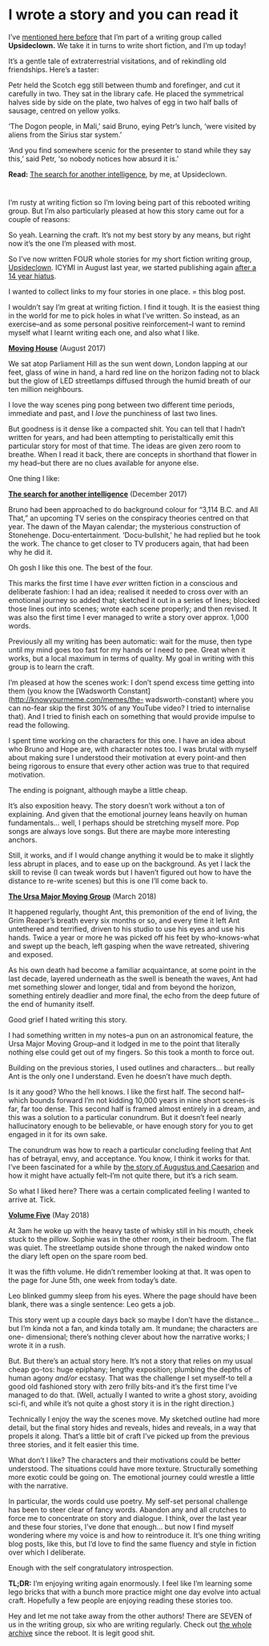 # I wrote a story and you can read it

I’ve [mentioned here
before](http://interconnected.org/home/2017/08/17/upsideclown) that I’m part
of a writing group called **Upsideclown.** We take it in turns to write short
fiction, and I’m up today!

It’s a gentle tale of extraterrestrial visitations, and of rekindling old
friendships. Here’s a taster:

Petr held the Scotch egg still between thumb and forefinger, and cut it
carefully in two. They sat in the library cafe. He placed the symmetrical
halves side by side on the plate, two halves of egg in two half balls of
sausage, centred on yellow yolks.

‘The Dogon people, in Mali,’ said Bruno, eying Petr’s lunch, ‘were visited by
aliens from the Sirius star system.’

‘And you find somewhere scenic for the presenter to stand while they say
this,’ said Petr, ‘so nobody notices how absurd it is.’

**Read:** [The search for another
intelligence](http://upsideclown.com/2017-12-04), by me, at Upsideclown.

#

I’m rusty at writing fiction so I’m loving being part of this rebooted writing
group. But I’m also particularly pleased at how this story came out for a
couple of reasons:

So yeah. Learning the craft. It’s not my best story by any means, but right
now it’s the one I’m pleased with most.

So I’ve now written FOUR whole stories for my short fiction writing group,
[Upsideclown](http://upsideclown.com). ICYMI in August last year, we started
publishing again [after a 14 year
hiatus](http://interconnected.org/home/2017/08/17/upsideclown).

I wanted to collect links to my four stories in one place. = this blog post.

I wouldn’t say I’m great at writing fiction. I find it tough. It is the
easiest thing in the world for me to pick holes in what I’ve written. So
instead, as an exercise–and as some personal positive reinforcement–I want to
remind myself what I learnt writing each one, and also what I like.

**[Moving House](http://upsideclown.com/2017-08-29)** (August 2017)

We sat atop Parliament Hill as the sun went down, London lapping at our feet,
glass of wine in hand, a hard red line on the horizon fading not to black but
the glow of LED streetlamps diffused through the humid breath of our ten
million neighbours.

I love the way scenes ping pong between two different time periods, immediate
and past, and I _love_ the punchiness of last two lines.

But goodness is it dense like a compacted shit. You can tell that I hadn’t
written for years, and had been attempting to peristaltically emit this
particular story for most of that time. The ideas are given zero room to
breathe. When I read it back, there are concepts in shorthand that flower in
my head–but there are no clues available for anyone else.

One thing I like:

**[The search for another intelligence](http://upsideclown.com/2017-12-04)**
(December 2017)

Bruno had been approached to do background colour for “3,114 B.C. and All
That,” an upcoming TV series on the conspiracy theories centred on that year.
The dawn of the Mayan calendar; the mysterious construction of Stonehenge.
Docu-entertainment. ‘Docu-bullshit,’ he had replied but he took the work. The
chance to get closer to TV producers again, that had been why he did it.

Oh gosh I like this one. The best of the four.

This marks the first time I have _ever_ written fiction in a conscious and
deliberate fashion: I had an idea; realised it needed to cross over with an
emotional journey so added that; sketched it out in a series of lines; blocked
those lines out into scenes; wrote each scene properly; and then revised. It
was also the first time I ever managed to write a story over approx. 1,000
words.

Previously all my writing has been automatic: wait for the muse, then type
until my mind goes too fast for my hands or I need to pee. Great when it
works, but a local maximum in terms of quality. My goal in writing with this
group is to learn the craft.

I’m pleased at how the scenes work: I don’t spend excess time getting into
them (you know the [Wadsworth Constant](http://knowyourmeme.com/memes/the-
wadsworth-constant) where you can no-fear skip the first 30% of any YouTube
video? I tried to internalise that). And I tried to finish each on something
that would provide impulse to read the following.

I spent time working on the characters for this one. I have an idea about who
Bruno and Hope are, with character notes too. I was brutal with myself about
making sure I understood their motivation at every point-and then being
rigorous to ensure that every other action was true to that required
motivation.

The ending is poignant, although maybe a little cheap.

It’s also exposition heavy. The story doesn’t work without a ton of
explaining. And given that the emotional journey leans heavily on human
fundamentals… well, I perhaps should be stretching myself more. Pop songs are
always love songs. But there are maybe more interesting anchors.

Still, it works, and if I would change anything it would be to make it
slightly less abrupt in places, and to ease up on the background. As yet I
lack the skill to revise (I can tweak words but I haven’t figured out how to
have the distance to re-write scenes) but this is one I’ll come back to.

**[The Ursa Major Moving Group](http://upsideclown.com/2018-03-06)** (March 2018)

It happened regularly, thought Ant, this premonition of the end of living, the
Grim Reaper’s breath every six months or so, and every time it left Ant
untethered and terrified, driven to his studio to use his eyes and use his
hands. Twice a year or more he was picked off his feet by who-knows-what and
swept up the beach, left gasping when the wave retreated, shivering and
exposed.

As his own death had become a familiar acquaintance, at some point in the last
decade, layered underneath as the swell is beneath the waves, Ant had met
something slower and longer, tidal and from beyond the horizon, something
entirely deadlier and more final, the echo from the deep future of the end of
humanity itself.

Good grief I hated writing this story.

I had something written in my notes–a pun on an astronomical feature, the Ursa
Major Moving Group–and it lodged in me to the point that literally nothing
else could get out of my fingers. So this took a month to force out.

Building on the previous stories, I used outlines and characters… but really
Ant is the only one I understand. Even he doesn’t have much depth.

Is it any good? Who the hell knows. I like the first half. The second
half–which bounds forward I’m not kidding 10,000 years in nine short scenes-is
far, far too dense. This second half is framed almost entirely in a dream, and
this was a solution to a particular conundrum. But it doesn’t feel nearly
hallucinatory enough to be believable, or have enough story for you to get
engaged in it for its own sake.

The conundrum was how to reach a particular concluding feeling that Ant has of
betrayal, envy, and acceptance. You know, I think it works for that. I’ve been
fascinated for a while by [the story of Augustus and
Caesarion](http://interconnected.org/home/2016/02/01/caesarion) and how it
might have actually felt–I’m not quite there, but it’s a rich seam.

So what I liked here? There was a certain complicated feeling I wanted to
arrive at. Tick.

**[Volume Five](http://upsideclown.com/2018-05-29)** (May 2018)

At 3am he woke up with the heavy taste of whisky still in his mouth, cheek
stuck to the pillow. Sophie was in the other room, in their bedroom. The flat
was quiet. The streetlamp outside shone through the naked window onto the
diary left open on the spare room bed.

It was the fifth volume. He didn’t remember looking at that. It was open to
the page for June 5th, one week from today’s date.

Leo blinked gummy sleep from his eyes. Where the page should have been blank,
there was a single sentence: Leo gets a job.

This story went up a couple days back so maybe I don’t have the distance… but
I’m kinda not a fan, and kinda totally am. It mundane; the characters are one-
dimensional; there’s nothing clever about how the narrative works; I wrote it
in a rush.

But. But there’s an actual story here. It’s not a story that relies on my
usual cheap go-tos: huge epiphany; lengthy exposition; plumbing the depths of
human agony _and/or_ ecstasy. That was the challenge I set myself-to tell a
good old fashioned story with zero frilly bits-and it’s the first time I’ve
managed to do that. (Well, actually I wanted to write a ghost story, avoiding
sci-fi, and while it’s not quite a ghost story it is in the right direction.)

Technically I enjoy the way the scenes move. My sketched outline had more
detail, but the final story hides and reveals, hides and reveals, in a way
that propels it along. That’s a little bit of craft I’ve picked up from the
previous three stories, and it felt easier this time.

What don’t I like? The characters and their motivations could be better
understood. The situations could have more texture. Structurally something
more exotic could be going on. The emotional journey could wrestle a little
with the narrative.

In particular, the words could use poetry. My self-set personal challenge has
been to steer clear of fancy words. Abandon any and all crutches to force me
to concentrate on story and dialogue. I think, over the last year and these
four stories, I’ve done that enough… but now I find myself wondering where my
voice is and how to reintroduce it. It’s one thing writing blog posts, like
this, but I’d love to find the same fluency and style in fiction over which I
deliberate.

Enough with the self congratulatory introspection.

**TL;DR:** I’m enjoying writing again enormously. I feel like I’m learning
some lego bricks that with a bunch more practice might one day evolve into
actual craft. Hopefully a few people are enjoying reading these stories too.

Hey and let me not take away from the other authors! There are SEVEN of us in
the writing group, six who are writing regularly. Check out [the whole
archive](http://upsideclown.com/#archive) since the reboot. It is legit good
shit.
